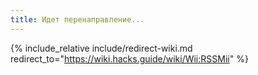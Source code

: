 ```yaml
---
title: Идет перенаправление...
---
```


{% include_relative include/redirect-wiki.md redirect_to="https://wiki.hacks.guide/wiki/Wii:RSSMii" %}
